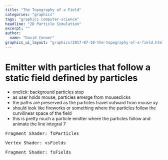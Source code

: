 ```yaml
---
title: "The Topography of a Field"
categories: "graphics"
tags: "graphics computer-science"
headline: "2D Particle Simulation"
excerpt: ""
author:
  name: "David Conner"
graphics_ui_layout: "graphics/2017-07-10-the-topography-of-a-field.html"
---
```


# Emitter with particles that follow a static field defined by particles

- onclick: background particles stop
- as user holds mouse, particles emerge from mouseclicks
- the paths are preserved as the particles travel outward from mouse xy
- should look like fireworks or something where the particles follow
the curvilinear space of the field
- this is pretty much a particle emitter where the particles follow and animate
the line integral
7

<pre class="highlight">Fragment Shader: fsParticles<code id="codeFsParticles"></code></pre>
<pre class="highlight">Vertex Shader: vsFields<code id="codeVsFields"></code></pre>
<pre class="highlight">Fragment Shader: fsFields<code id="codeFsFields"></code></pre>

<script type="text/javascript" src="/js/3d/2017-07-10-the-topography-of-a-field.js"></script>

<script type="text/javascript">
  function pasteShaderToCodeBlock(shaderId, codeBlockId) {
    var shaderCode = document.getElementById(shaderId).textContent;
    var codeBlock = document.getElementById(codeBlockId);
    codeBlock.innerHTML = shaderCode;
    hljs.highlightBlock(codeBlock);
  }

//  pasteShaderToCodeBlock('fsUpdateParticles', 'codeFsParticles');
//  pasteShaderToCodeBlock('vsFields', 'codeVsFields');
//  pasteShaderToCodeBlock('fsFields', 'codeFsFields');
</script>
